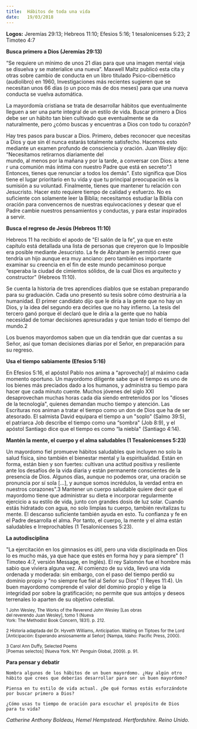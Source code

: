 ```yaml
---
title:  Hábitos de toda una vida 
date:   19/03/2018
---
```


**Logos:** Jeremías 29:13; Hebreos 11:10; Efesios 5:16; 1 tesalonicenses 5:23; 2 Timoteo 4:7 

**Busca primero a Dios (Jeremías 29:13)**

“Se requiere un mínimo de unos 21 días para que una imagen mental vieja se disuelva y se materialice una nueva”. Maxwell Maltz publicó esta cita y otras sobre cambio de conducta en un libro titulado Psico-cibernètico (audiolibro) en 1960, Investigaciones más recientes sugieren que se necesitan unos 66 días (o un poco más de dos meses) para que una nueva conducta se vuelva automática. 

La mayordomía cristiana se trata de desarrollar hábitos que eventualmente lleguen a ser una parte integral de un estilo de vida. Buscar primero a Dios debe ser un hábito tan bien cultivado que eventualmente se da naturalmente, pero ¿cómo buscas y encuentras a Dios con todo tu corazón? 

Hay tres pasos para buscar a Dios. Primero, debes reconocer que necesitas a Dios y que sin él nunca estarás totalmente satisfecho. Hacemos esto mediante un examen profundo de consciencia y oración. Juan Wesley dijo: “Necesitamos retirarnos diariamente del mundo, al menos por la mañana y por la tarde, a conversar con Dios: a tener una comunión más íntima con nuestro Padre que está en secreto".1 Entonces, tienes que renunciar a todos los demás". Esto significa que Dios tiene el lugar prioritario en tu vida y que tu principal preocupación es la sumisión a su voluntad. Finalmente, tienes que mantener tu relación con Jesucristo. Hacer esto requiere tiempo de calidad y esfuerzo. No es suficiente con solamente leer la Biblia; necesitamos estudiar la Biblia con oración para convencernos de nuestras equivocaciones y desear que el Padre cambie nuestros pensamientos y conductas, y para estar inspirados a servir. 

**Busca el regreso de Jesús (Hebreos 11:10)**

Hebreos 11 ha recibido el apodo de "El salón de la fe”, ya que en este capítulo está detallada una lista de personas que creyeron que lo Imposible era posible mediante Jesucristo. La fe de Abraham le permitió creer que tendría un hijo aunque era muy anciano: pero también es importante examinar su creencia en el fin de este mundo pecaminoso porque “esperaba la ciudad de cimientos sólidos, de la cual Dios es arquitecto y constructor" (Hebreos 11:10). 

Se cuenta la historia de tres aprendices diablos que se estaban preparando para su graduación. Cada uno presentó su tesis sobre cómo destruiría a la humanidad. El primer candidato dijo que le diría a la gente que no hay un Dios, y la idea del segundo era decirles que no hay infierno. La tesis del tercero ganó porque él declaró que le diría a la gente que no había necesidad de tomar decisiones apresuradas y que tenían todo el tiempo del mundo.2 

Los buenos mayordomos saben que un día tendrán que dar cuentas a su Señor, así que toman decisiones diarias por el Señor, en preparación para su regreso. 

**Usa el tiempo sabiamente (Efesios 5:16)**

En Efesios 5:16, el apóstol Pablo nos anima a “aprovecha[r] al máximo cada momento oportuno. Un mayordomo diligente sabe que el tiempo es uno de los bienes más preciados dado a los humanos, y administra su tiempo para hacer que cada minuto cuente. Muchos jóvenes del siglo XXI desaprovechan muchas horas cada día siendo entretenidos por los "dioses de la tecnología", quienes demandan mucho tiempo y atención. Las Escrituras nos animan a tratar el tiempo como un don de Dios que ha de ser atesorado. El salmista David equipara el tiempo a un "soplo" (Salmo 39:5), el patriarca Job describe el tiempo como una “sombra" (Job 8:9), y el apóstol Santiago dice que el tiempo es como “la niebla" (Santiago 4:14). 

**Mantén la mente, el cuerpo y el alma saludables (1 Tesalonicenses 5:23)**

Un mayordomo fiel promueve hábitos saludables que incluyen no solo la salud física, sino también el bienestar mental y la espiritualidad. Están en forma, están bien y son fuertes: cultivan una actitud positiva y resiliente ante los desafíos de la vida diaria y están permanente conscientes de la presencia de Dios. Algunos días, aunque no podemos orar, una oración se pronuncia por sí sola [...], y aunque somos incrédulos, la verdad entra en nuestros corazones".3 Mantener un cuerpo saludable quiere decir que el mayordomo tiene que administrar su dieta e incorporar regularmente ejercicio a su estilo de vida, junto con grandes dosis de luz solar. Cuando estás hidratado con agua, no solo limpias tu cuerpo, también revitalizas tu mente. El descanso suficiente también ayuda en esto. Tu confianza y fe en el Padre desarrolla el alma. Por tanto, el cuerpo, la mente y el alma están saludables e Irreprochables (1 Tesalonicenses 5:23). 

**La autodisciplina**

"La ejercitación en los gimnasios es útil, pero una vida disciplinada en Dios lo es mucho más, ya que hace que estés en forma hoy y para siempre" (1 Timoteo 4:7, versión Message, en Inglés). El rey Salomón fue el hombre más sabio que viviera alguna vez. Al comienzo de su vida, llevó una vida ordenada y moderada: sin embargo, con el paso del tiempo perdió su dominio propio y "no siempre fue fiel al Señor su Dios" (1 Reyes 11:4). Un buen mayordomo comprende el valor del dominio propio y elige la integridad por sobre la gratificación; no permite que sus antojos y deseos terrenales lo aparten de su objetivo celestial. 

<sub>1 John Wesley, The Works of the Reverend John Wesley [Las obras del reverendo Juan Wesley], tomo 1 (Nueva York: The Methodist Book Concern, 1831). p. 212.</sub>

<sub>2 Historia adaptada del Dr. Hyveth Williams, Anticipation. Waiting on Tiptoes for the Lord [Anticipación: Esperando ansiosamente al Señor] (Nampa, Idaho: Pacific Press, 2000).</sub>

<sub>3 Carol Ann Duffy, Selected Poems [Poemas selectos] (Nueva York. NY: Penguin Global, 2009). p. 91.</sub>

**Para pensar y debatir**

`Nombra algunos de los hábitos de un buen mayordomo. ¿Hay algún otro hábito que crees que deberías desarrollar para ser un buen mayordomo?`

`Piensa en tu estilo de vida actual. ¿De qué formas estás esforzándote por buscar primero a Dios?`

`¿Cómo usas tu tiempo de oración para escuchar el propósito de Dios para tu vida?`

_Catherine Anthony Boldeau, Hemel Hempstead. Hertfordshire. Reino Unido._